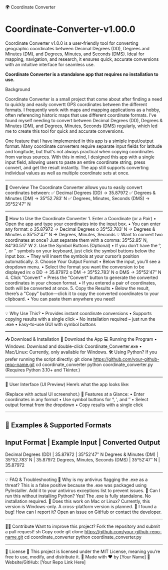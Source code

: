 🌍 Coordinate Converter

# Coordinate-Converter-v1.00.0
Coordinate Converter v1.0.0 is a user-friendly tool for converting geographic coordinates between Decimal Degrees (DD), Degrees and Minutes (DM), and Degrees, Minutes, and Seconds (DMS). Ideal for mapping, 
navigation, and research, it ensures quick, accurate conversions with an intuitive interface for seamless use.

**Coordinate Converter is a standalone app that requires no installation to use.** 


Background

Coordinate Converter is a small project that come about after finding a need to quickly and easily convertt GPS coordinates  between the different formats. I frequently work with maps and mapping applications as a hobby, often referencing historic maps that use different coordinate formats. I’ve found myself needing to convert between Decimal Degrees (DD), Degrees & Minutes (DM), and Degrees, Minutes, Seconds (DMS) regularly, which led me to create this tool for quick and accurate conversions.

One feature that I have implemented in this app is a simiple input/output format. Many coordinate converters require separate input fields for latitude and longitude, but that's not always practical when copying coordinates from various sources. With this in mind, I designed this app with a single input field, allowing users to paste an entire coordinate string, press convert, and get the result instantly. The app still supports converting individual values as well as multiple coordinate sets at once.
________________________________________
🔹 Overview
The Coordinate Converter allows you to easily convert coordinates between:
✅ Decimal Degrees (DD) → 35.87972
✅ Degrees & Minutes (DM) → 35°52.783′ N
✅ Degrees, Minutes, Seconds (DMS) → 35°52′47″ N
________________________________________
📌 How to Use the Coordinate Converter
1️. Enter a Coordinate (or a Pair)
•	Open the app and type your coordinates into the input box.
•	You can enter any format:
o	35.87972 → Decimal Degrees
o	35°52.783′ N → Degrees & Minutes
o	35°52′47″ N → Degrees, Minutes, Seconds
💡 Want to convert two coordinates at once?
Just separate them with a comma:
35°52.85′ N, 84°30.517′ W
2️. Use the Symbol Buttons (Optional)
•	If you don’t have the °, ′, or ″ symbols on your keyboard, just click the symbol buttons below the input box.
•	They will insert the symbols at your cursor’s position automatically.
3️. Choose Your Output Format
•	Below the input, you’ll see a dropdown menu.
•	Select the format you want the conversion to be displayed in:
o	DD → 35.87972
o	DM → 35°52.783′ N
o	DMS → 35°52′47″ N
4️. Click "Convert"
•	Press the "Convert" button to generate the converted coordinates in your chosen format.
•	If you entered a pair of coordinates, both will be converted at once.
5️. Copy the Results
•	Below the result, there’s a "Copy" button—click it to copy the converted coordinates to your clipboard.
•	You can paste them anywhere you need!
________________________________________
💡 Why Use This?
•	Provides instant coordinate conversions
•	Supports copying results with a single click
•	No installation required – just run the .exe
•	Easy-to-use GUI with symbol buttons
________________________________________
📥 Download & Installation
📌 Download the App
💻 Running the Program
•	Windows: Download and double-click Coordinate_Converter.exe
•	Mac/Linux: Currently, only available for Windows.
🛠️ Using Python?
If you prefer running the script directly:
git clone https://github.com/your-github-repo-name.git
cd coordinate_converter
python coordinate_converter.py
(Requires Python 3.10+ and Tkinter.)
________________________________________
🎨 User Interface (UI Preview)
Here’s what the app looks like:

(Replace with actual UI screenshot.)
🔹 Features at a Glance:
•	Enter coordinates in any format
•	Use symbol buttons for °, ′, and ″
•	Select output format from the dropdown
•	Copy results with a single click
________________________________________
🚀 Examples & Supported Formats
--------------------------------------------------------------------
Input Format			| Example Input	| Converted Output
--------------------------------------------------------------------
Decimal Degrees (DD)		| 35.87972	| 35°52′47″ N
Degrees & Minutes (DM)		| 35°52.783′ N	| 35.87972
Degrees, Minutes, Seconds (DMS)	| 35°52′47″ N	| 35.87972
____________________________________________________________________

💡 FAQ & Troubleshooting
🔹 Why is my antivirus flagging the .exe as a threat?
This is a false positive because the .exe was packaged using PyInstaller. Add it to your antivirus exceptions list to prevent issues.
🔹 Can I run this without installing Python?
Yes! The .exe is fully standalone. No installation required.
🔹 Does this work on Mac or Linux?
Currently, this version is Windows-only. A cross-platform version is planned.
🔹 I found a bug! How can I report it?
Open an issue on GitHub or contact the developer.
________________________________________
👨‍💻 Contribute
Want to improve this project? Fork the repository and submit a pull request!
sh
Copy code
git clone https://github.com/your-github-repo-name.git
cd coordinate_converter
python coordinate_converter.py
________________________________________
📜 License
📜 This project is licensed under the MIT License, meaning you’re free to use, modify, and distribute it.
🚀 Made with ❤️ by [Your Name]
🔗 Website/GitHub: [Your Repo Link Here]

